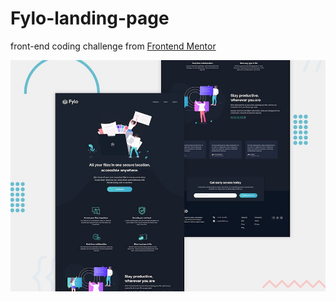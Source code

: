 # Fylo-landing-page

front-end coding challenge from [Frontend Mentor](https://www.frontendmentor.io)

![Design preview for the Fylo landing page with dark theme and features grid challenge](./desktop-preview.jpg)
